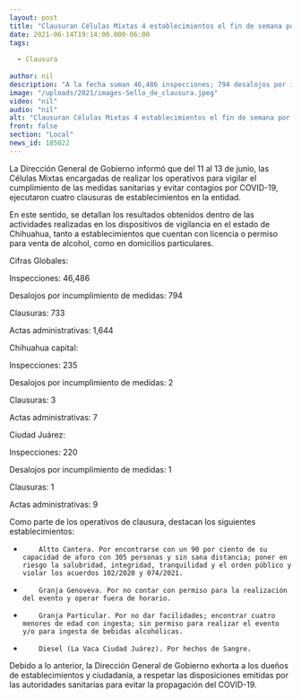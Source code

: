 ```yaml
---
layout: post
title: "Clausuran Células Mixtas 4 establecimientos el fin de semana por incumplir medidas anti COVID"
date: 2021-06-14T19:14:00.000-06:00
tags:
  
  - Clausura
  
author: nil
description: "A la fecha suman 46,486 inspecciones; 794 desalojos por incumplimiento de medidas; 733 clausuras y se han levantado 1,644 actas administrativas"
image: "/uploads/2021/images-Sello_de_clausura.jpeg"
video: "nil"
audio: "nil"
alt: "Clausuran Células Mixtas 4 establecimientos el fin de semana por incumplir medidas anti COVID"
front: false
section: "Local"
news_id: 185022
---
```


La Dirección General de Gobierno informó que del 11 al 13 de junio, las Células Mixtas encargadas de realizar los operativos para vigilar el cumplimiento de las medidas sanitarias y evitar contagios por COVID-19, ejecutaron cuatro clausuras de establecimientos en la entidad.

En este sentido, se detallan los resultados obtenidos dentro de las actividades realizadas en los dispositivos de vigilancia en el estado de Chihuahua, tanto a establecimientos que cuentan con licencia o permiso para venta de alcohol, como en domicilios particulares.

 

Cifras Globales:

Inspecciones: 46,486

Desalojos por incumplimiento de medidas: 794

Clausuras: 733

Actas administrativas: 1,644

 

Chihuahua capital:

Inspecciones: 235

Desalojos por incumplimiento de medidas: 2

Clausuras: 3

Actas administrativas: 7

 

Ciudad Juárez:

Inspecciones: 220

Desalojos por incumplimiento de medidas: 1

Clausuras: 1

Actas administrativas: 9

 

Como parte de los operativos de clausura, destacan los siguientes establecimientos:

 

-         Altto Cantera. Por encontrarse con un 90 por ciento de su capacidad de aforo con 305 personas y sin sana distancia; poner en riesgo la salubridad, integridad, tranquilidad y el orden público y violar los acuerdos 102/2020 y 074/2021.



-         Granja Genoveva. Por no contar con permiso para la realización del evento y operar fuera de horario.

 

-         Granja Particular. Por no dar facilidades; encontrar cuatro menores de edad con ingesta; sin permiso para realizar el evento y/o para ingesta de bebidas alcohólicas.

 

-         Diesel (La Vaca Ciudad Juárez). Por hechos de Sangre.

 
Debido a lo anterior, la Dirección General de Gobierno exhorta a los dueños de establecimientos y ciudadanía, a respetar las disposiciones emitidas por las autoridades sanitarias para evitar la propagación del COVID-19.